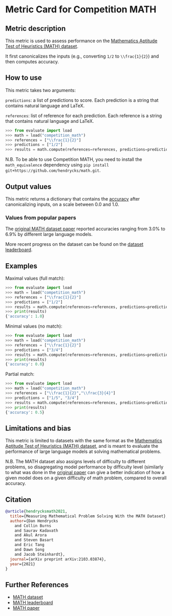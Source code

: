 # Metric Card for Competition MATH

## Metric description

This metric is used to assess performance on the [Mathematics Aptitude Test of Heuristics (MATH) dataset](https://huggingface.co/datasets/competition_math). 

It first canonicalizes the inputs (e.g., converting `1/2` to `\\frac{1}{2}`) and then computes accuracy.

## How to use 

This metric takes two arguments:

`predictions`: a list of predictions to score. Each prediction is a string that contains natural language and LaTeX.

`references`: list of reference for each prediction. Each reference is a string that contains natural language and LaTeX.


```python
>>> from evaluate import load
>>> math = load("competition_math")
>>> references = ["\\frac{1}{2}"]
>>> predictions = ["1/2"]
>>> results = math.compute(references=references, predictions=predictions)
```

N.B. To be able to use Competition MATH, you need to install the `math_equivalence` dependency using `pip install git+https://github.com/hendrycks/math.git`. 


## Output values

This metric returns a dictionary that contains the [accuracy](https://huggingface.co/metrics/accuracy) after canonicalizing inputs, on a scale between 0.0 and 1.0.

### Values from popular papers
The [original MATH dataset paper](https://arxiv.org/abs/2103.03874) reported accuracies ranging from 3.0% to 6.9% by different large language models. 

More recent progress on the dataset can be found on the [dataset leaderboard](https://paperswithcode.com/sota/math-word-problem-solving-on-math).

## Examples 

Maximal values (full match):

```python
>>> from evaluate import load
>>> math = load("competition_math")
>>> references = ["\\frac{1}{2}"]
>>> predictions = ["1/2"]
>>> results = math.compute(references=references, predictions=predictions)
>>> print(results)
{'accuracy': 1.0}
```

Minimal values (no match):

```python
>>> from evaluate import load
>>> math = load("competition_math")
>>> references = ["\\frac{1}{2}"]
>>> predictions = ["3/4"]
>>> results = math.compute(references=references, predictions=predictions)
>>> print(results)
{'accuracy': 0.0}
```

Partial match:

```python
>>> from evaluate import load
>>> math = load("competition_math")
>>> references = ["\\frac{1}{2}","\\frac{3}{4}"]
>>> predictions = ["1/5", "3/4"]
>>> results = math.compute(references=references, predictions=predictions)
>>> print(results)
{'accuracy': 0.5}
```

## Limitations and bias

This metric is limited to datasets with the same format as the [Mathematics Aptitude Test of Heuristics (MATH) dataset](https://huggingface.co/datasets/competition_math), and is meant to evaluate the performance of large language models at solving mathematical problems.

N.B. The MATH dataset also assigns levels of difficulty to different problems, so disagregating model performance by difficulty level (similarly to what was done in the [original paper](https://arxiv.org/abs/2103.03874) can give a better indication of how a given model does on a given difficulty of math problem, compared to overall accuracy. 

## Citation

```bibtex
@article{hendrycksmath2021,
  title={Measuring Mathematical Problem Solving With the MATH Dataset},
  author={Dan Hendrycks
    and Collin Burns
    and Saurav Kadavath
    and Akul Arora
    and Steven Basart
    and Eric Tang
    and Dawn Song
    and Jacob Steinhardt},
  journal={arXiv preprint arXiv:2103.03874},
  year={2021}
}
```
    
## Further References 
- [MATH dataset](https://huggingface.co/datasets/competition_math)
- [MATH leaderboard](https://paperswithcode.com/sota/math-word-problem-solving-on-math)
- [MATH paper](https://arxiv.org/abs/2103.03874)
